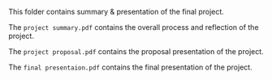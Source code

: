 This folder contains summary & presentation of the final project.

The `project summary.pdf` contains the overall process and reflection of the project.

The `project proposal.pdf` contains the proposal presentation of the project.

The `final presentaion.pdf` contains the final presentation of the project.
